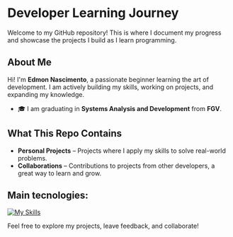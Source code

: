 # Developer Learning Journey

Welcome to my GitHub repository! This is where I document my progress and showcase the projects I build as I learn programming.

## About Me

Hi! I'm **Edmon Nascimento**, a passionate beginner learning the art of development. I am actively building my skills, working on projects, and expanding my knowledge.

- 🎓 I am graduating in **Systems Analysis and Development** from **FGV**.
  
## What This Repo Contains

- **Personal Projects** – Projects where I apply my skills to solve real-world problems.
- **Collaborations** – Contributions to projects from other developers, a great way to learn and grow.

## Main tecnologies:
[![My Skills](https://skillicons.dev/icons?i=html,css,js,php)](https://skillicons.dev)

Feel free to explore my projects, leave feedback, and collaborate! 

